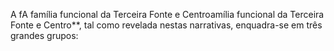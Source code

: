 ﻿A fA família funcional da Terceira Fonte e Centroamília funcional da Terceira Fonte e Centro**, tal como revelada nestas narrativas, enquadra-se em três grandes grupos: